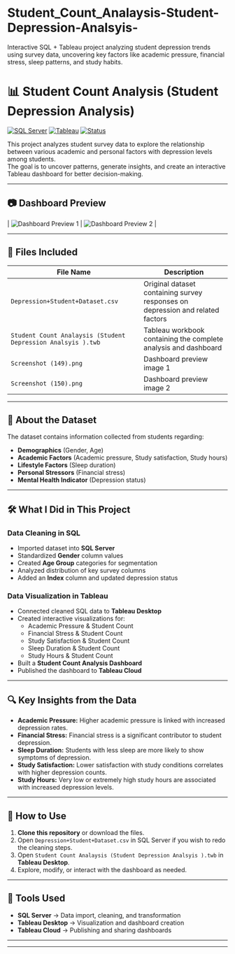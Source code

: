 # Student_Count_Analaysis-Student-Depression-Analsyis-
Interactive SQL + Tableau project analyzing student depression trends using survey data, uncovering key factors like academic pressure, financial stress, sleep patterns, and study habits.

# 📊 Student Count Analysis (Student Depression Analysis)

[![SQL Server](https://img.shields.io/badge/SQL%20Server-CC2927?style=for-the-badge&logo=microsoftsqlserver&logoColor=white)]()
[![Tableau](https://img.shields.io/badge/Tableau-E97627?style=for-the-badge&logo=tableau&logoColor=white)]()
[![Status](https://img.shields.io/badge/Status-Completed-brightgreen?style=for-the-badge)]()

This project analyzes student survey data to explore the relationship between various academic and personal factors with depression levels among students.  
The goal is to uncover patterns, generate insights, and create an interactive Tableau dashboard for better decision-making.

---

## 📷 Dashboard Preview

| ![Dashboard Preview 1](Screenshot%20(149).png) | ![Dashboard Preview 2](Screenshot%20(150).png) |

---

## 📂 Files Included

| File Name | Description |
|-----------|-------------|
| `Depression+Student+Dataset.csv` | Original dataset containing survey responses on depression and related factors |
| `Student Count Analaysis (Student Depression Analsyis ).twb` | Tableau workbook containing the complete analysis and dashboard |
| `Screenshot (149).png` | Dashboard preview image 1 |
| `Screenshot (150).png` | Dashboard preview image 2 |

---

## 🧾 About the Dataset

The dataset contains information collected from students regarding:
- **Demographics** (Gender, Age)
- **Academic Factors** (Academic pressure, Study satisfaction, Study hours)
- **Lifestyle Factors** (Sleep duration)
- **Personal Stressors** (Financial stress)
- **Mental Health Indicator** (Depression status)

---

## 🛠 What I Did in This Project

### **Data Cleaning in SQL**
- Imported dataset into **SQL Server**
- Standardized **Gender** column values
- Created **Age Group** categories for segmentation
- Analyzed distribution of key survey columns
- Added an **Index** column and updated depression status

### **Data Visualization in Tableau**
- Connected cleaned SQL data to **Tableau Desktop**
- Created interactive visualizations for:
  - Academic Pressure & Student Count
  - Financial Stress & Student Count
  - Study Satisfaction & Student Count
  - Sleep Duration & Student Count
  - Study Hours & Student Count
- Built a **Student Count Analysis Dashboard**
- Published the dashboard to **Tableau Cloud**

---

## 🔍 Key Insights from the Data

- **Academic Pressure:** Higher academic pressure is linked with increased depression rates.
- **Financial Stress:** Financial stress is a significant contributor to student depression.
- **Sleep Duration:** Students with less sleep are more likely to show symptoms of depression.
- **Study Satisfaction:** Lower satisfaction with study conditions correlates with higher depression counts.
- **Study Hours:** Very low or extremely high study hours are associated with increased depression levels.

---

## 📌 How to Use

1. **Clone this repository** or download the files.
2. Open `Depression+Student+Dataset.csv` in SQL Server if you wish to redo the cleaning steps.
3. Open `Student Count Analaysis (Student Depression Analsyis ).twb` in **Tableau Desktop**.
4. Explore, modify, or interact with the dashboard as needed.

---

## 🧰 Tools Used

- **SQL Server** → Data import, cleaning, and transformation
- **Tableau Desktop** → Visualization and dashboard creation
- **Tableau Cloud** → Publishing and sharing dashboards

---


---

